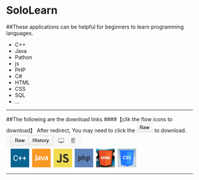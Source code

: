 # SoloLearn
##These applications can be helpful for beginners to learn programming languages.
* C++
* Java
* Pathon
* js
* PHP
* C#
* HTML
* CSS
* SQL
* ...

--------------
##The following are the download links
####【clik the flow icons to download】
 After redirect, You may need to click the ![](download2.png) to download.  ![](download.png) <br/>
&nbsp;&nbsp;
<a href="cplus.apk" target="_blank"><img src="1051.png" width="50px" height="50px"/></a>&nbsp;
<a href="http://www.baidu.com"><img src="1068.png" width="50px" height="50px"/></a>&nbsp;
<a href="http://www.baidu.com"><img src="1024.png" width="50px" height="50px"/></a>&nbsp;
<a href="http://www.baidu.com"><img src="1059.png" width="50px" height="50px"/></a>&nbsp;
<a href="http://www.baidu.com"><img src="1014.png" width="50px" height="50px"/></a>&nbsp;
<a href="http://www.baidu.com"><img src="1023.png" width="50px" height="50px"/></a>

-------------
